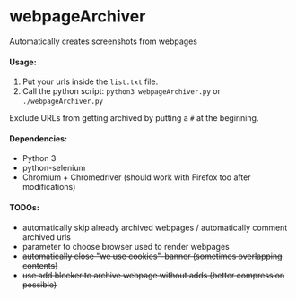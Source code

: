 # webpageArchiver
Automatically creates screenshots from webpages

#### Usage:
1. Put your urls inside the `list.txt` file.
2. Call the python script: `python3 webpageArchiver.py` or `./webpageArchiver.py`

Exclude URLs from getting archived by putting a `#` at the beginning.

#### Dependencies:
- Python 3
- python-selenium
- Chromium + Chromedriver (should work with Firefox too after modifications)

#### TODOs:
- automatically skip already archived webpages / automatically comment archived urls
- parameter to choose browser used to render webpages
- ~~automatically close "we use cookies"-banner (sometimes overlapping contents)~~
- ~~use add blocker to archive webpage without adds (better compression possible)~~
